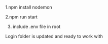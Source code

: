 1.npm install nodemon

2.npm run start

3. include .env file in root  

Login folder is updated and ready to work with 
